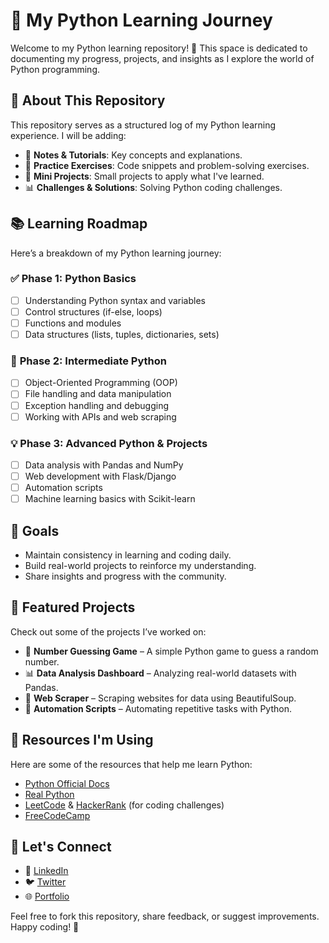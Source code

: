 # 🐍 My Python Learning Journey

Welcome to my Python learning repository! 🚀 This space is dedicated to documenting my progress, projects, and insights as I explore the world of Python programming.

## 📌 About This Repository
This repository serves as a structured log of my Python learning experience. I will be adding:
- 📖 **Notes & Tutorials**: Key concepts and explanations.
- 📝 **Practice Exercises**: Code snippets and problem-solving exercises.
- 🔨 **Mini Projects**: Small projects to apply what I've learned.
- 📊 **Challenges & Solutions**: Solving Python coding challenges.

## 📚 Learning Roadmap
Here’s a breakdown of my Python learning journey:

### ✅ **Phase 1: Python Basics**
- [ ] Understanding Python syntax and variables
- [ ] Control structures (if-else, loops)
- [ ] Functions and modules
- [ ] Data structures (lists, tuples, dictionaries, sets)

### 🚀 **Phase 2: Intermediate Python**
- [ ] Object-Oriented Programming (OOP)
- [ ] File handling and data manipulation
- [ ] Exception handling and debugging
- [ ] Working with APIs and web scraping

### 💡 **Phase 3: Advanced Python & Projects**
- [ ] Data analysis with Pandas and NumPy
- [ ] Web development with Flask/Django
- [ ] Automation scripts
- [ ] Machine learning basics with Scikit-learn

## 🎯 Goals
- Maintain consistency in learning and coding daily.
- Build real-world projects to reinforce my understanding.
- Share insights and progress with the community.

## 📌 Featured Projects
Check out some of the projects I’ve worked on:
- 🔢 **Number Guessing Game** – A simple Python game to guess a random number.
- 📊 **Data Analysis Dashboard** – Analyzing real-world datasets with Pandas.
- 🤖 **Web Scraper** – Scraping websites for data using BeautifulSoup.
- 🔄 **Automation Scripts** – Automating repetitive tasks with Python.

## 📖 Resources I'm Using
Here are some of the resources that help me learn Python:
- [Python Official Docs](https://docs.python.org/3/)
- [Real Python](https://realpython.com/)
- [LeetCode](https://leetcode.com/) & [HackerRank](https://www.hackerrank.com/domains/tutorials/10-days-of-python) (for coding challenges)
- [FreeCodeCamp](https://www.freecodecamp.org/)

## 📢 Let's Connect
- 💼 [LinkedIn](https://www.linkedin.com/in/cyrus-kimutai-974012313/)
- 🐦 [Twitter](https://x.com/cyrus_Kim001)
- 🌐 [Portfolio](https://react-profile-cyrus.vercel.app/)

Feel free to fork this repository, share feedback, or suggest improvements. Happy coding! 🚀

